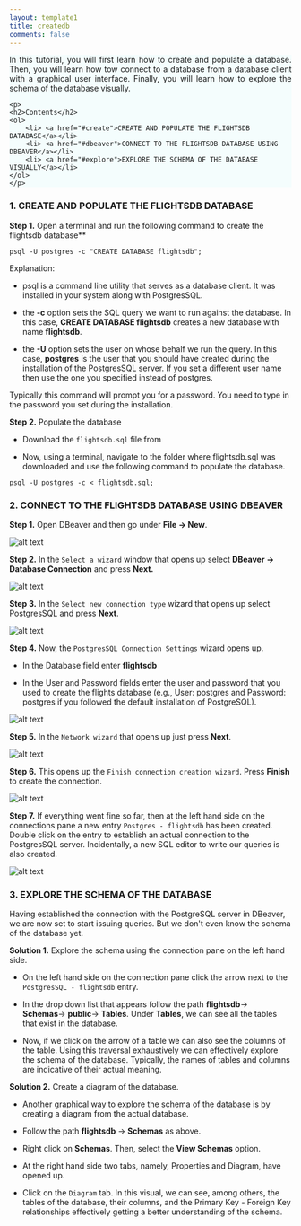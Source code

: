 ```yaml
---
layout: template1
title: createdb
comments: false
---
```


<div class="jumbotron" style="background-color: #F4FDFD">
    <p style="text-align: justify">In this tutorial, you will first learn how to create and populate a database. Then, you will learn how tow connect to a database from a database client with a graphical user interface. Finally, you will learn how to explore the schema of the database visually.</p>

    <p>
    <h2>Contents</h2>
    <ol>
    	<li> <a href="#create">CREATE AND POPULATE THE FLIGHTSDB DATABASE</a></li>
		<li> <a href="#dbeaver">CONNECT TO THE FLIGHTSDB DATABASE USING DBEAVER</a></li>
		<li> <a href="#explore">EXPLORE THE SCHEMA OF THE DATABASE VISUALLY</a></li>
	</ol>
	</p>
</div>







### <a name="create"></a>1. CREATE AND POPULATE THE FLIGHTSDB DATABASE

**Step 1.** Open a terminal and run the following command to create the flightsdb database**

```
psql -U postgres -c "CREATE DATABASE flightsdb";
```

Explanation:

* psql is a command line utility that serves as a database client. It was installed in your system along with PostgresSQL.

* the **-c** option sets the SQL query we want to run against the database. In this case, **CREATE DATABASE flightsdb** creates a new database with name **flightsdb**.

* the **-U** option sets the user on whose behalf we run the query. In this case, **postgres** is the user that you should have created during the installation of the PostgresSQL server. If you set a different user name then use the one you specified instead of postgres.

Typically this command will prompt you for a password. You need to type in the password you set during the installation.

**Step 2.** Populate the database

* Download the ```flightsdb.sql``` file from 

* Now, using a terminal, navigate to the folder where flightsdb.sql was downloaded and use the following command to populate the database.

```
psql -U postgres -c < flightsdb.sql;
```

### <a name="dbeaver"></a>2. CONNECT TO THE FLIGHTSDB DATABASE USING DBEAVER

**Step 1.** Open DBeaver and then go under **File → New**.

![alt text](https://amalgam.quip.com/-/blob/YWQAAAHaltL/j1ZEhNpWKSO_-L5zO_Qsfg)

**Step 2.** In the ``Select a wizard`` window that opens up select **DBeaver → Database Connection** and press **Next.**

![alt text](https://amalgam.quip.com/-/blob/YWQAAAHaltL/uFlhyiHqbFZKiVxUxqz75g)

**Step 3.** In the ``Select new connection type`` wizard that opens up select PostgresSQL and press **Next**.

![alt text](https://amalgam.quip.com/-/blob/YWQAAAHaltL/AmpdXFuLF3STH9xHF47nbw)

**Step 4.** Now, the ``PostgresSQL Connection Settings`` wizard opens up.

* In the Database field enter **flightsdb**

* In the User and Password fields enter the user and  password that you used to create the flights database (e.g., User: postgres and Password: postgres if you followed the default installation of PostgreSQL).

![alt text](https://amalgam.quip.com/-/blob/YWQAAAHaltL/Gk2_tJjzJ9JpMVfTQ-3vdg)

**Step 5.** In the ``Network wizard`` that opens up just press **Next**.

![alt text](https://amalgam.quip.com/-/blob/YWQAAAHaltL/FNaVByeeAp4Ra2CUL57klA)

**Step 6.** This opens up the ``Finish connection creation wizard``. Press **Finish** to create the connection.

![alt text](https://amalgam.quip.com/-/blob/YWQAAAHaltL/A4yLtZRC2nbdVyyYV-oHfA)

**Step 7.** If everything went fine so far, then at the left hand side on the connections pane a new entry ``Postgres - flightsdb`` has been created. Double click on the entry to establish an actual connection to the PostgresSQL server. Incidentally, a new SQL editor to write our queries is also created.

![alt text](https://amalgam.quip.com/-/blob/YWQAAAHaltL/bnnl_EEnhqx_J5qWSAeFPQ)

### <a name="explore"></a>3. EXPLORE THE SCHEMA OF THE DATABASE

Having established the connection with the PostgreSQL server in DBeaver, we are now set to start issuing queries. But we don't even know the schema of the database yet. 

**Solution 1.** Explore the schema using the connection pane on the left hand side.

* On the left hand side on the connection pane click the arrow next to the ``PostgresSQL - flightsdb`` entry. 

* In the drop down list that appears follow the path **flightsdb**→ **Schemas**→ **public**→ **Tables**. Under **Tables**, we can see all the tables that exist in the database. 

* Now, if we click on the arrow of a table we can also see the columns of the table. Using this traversal exhaustively we can effectively explore the schema of the database. Typically, the names of tables and columns are indicative of their actual meaning. 

**Solution 2.** Create a diagram of the database.

* Another graphical way to explore the schema of the database is by creating a diagram from the actual database.

* Follow the path **flightsdb** → **Schemas** as above.

* Right click on **Schemas**. Then, select the **View Schemas** option.

* At the right hand side two tabs, namely, Properties and Diagram, have opened up. 

* Click on the ``Diagram`` tab. In this visual, we can see, among others, the tables of the database, their columns, and the Primary Key - Foreign Key relationships effectively getting a better understanding of the schema.
